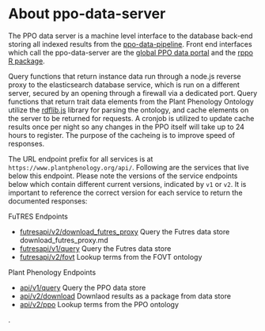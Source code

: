 # About ppo-data-server

The PPO data server is a machine level interface to the database back-end storing all indexed results
from the [ppo-data-pipeline](https://github.com/biocodellc/ppo-data-pipeline).  Front end interfaces which call the ppo-data-server are the [global PPO data portal](https://github.com/biocodellc/ppo-data-interface) and the [rppo R package](https://github.com/biocodellc/rppo).

Query functions that return instance data run through a node.js reverse proxy to the elasticsearch database service, which is run
on a different server, secured by an opening through a firewall via a dedicated port.  Query functions that return trait data elements from the Plant Phenology Ontology utilize the [rdflib.js](https://github.com/linkeddata/rdflib.js/) library for parsing the ontology, and cache elements on the server to be returned for requests.  A cronjob is utilized to update cache results once per night so any changes in the PPO itself will take up to 24 hours to register.  The purpose of the cacheing is to improve speed of responses.

The URL endpoint prefix for all services is at `https://www.plantphenology.org/api/`.  Following are the services that live below this endpoint.  Please note the versions of the service endpoints below which contain different current versions, indicated by `v1` or `v2`.  It is important to reference the correct version for each service to return the documented responses:

FuTRES Endpoints
  *  [futresapi/v2/download_futres_proxy](docs/download_futres_proxy.md) Query the Futres data store download_futres_proxy.md
  *  [futresapi/v1/query](docs/es_futres_proxy.md) Query the Futres data store 
  *  [futresapi/v2/fovt](docs/futres_ontology_proxy.md) Lookup terms from the FOVT ontology

Plant Phenology Endpoints
  *  [api/v1/query](docs/es_proxy.md) Query the PPO data store 
  *  [api/v2/download](docs/download_proxy.md) Downlaod results as a package from data store
  *  [api/v2/ppo](docs/ontology_proxy.md)  Lookup terms from the PPO ontology

.
